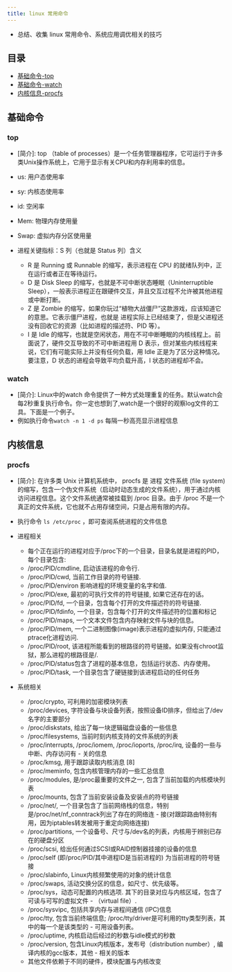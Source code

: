 ```yaml
---
title: linux 常用命令
---
```


- 总结、收集 linux 常用命令、系统应用调优相关的技巧

## 目录

- [基础命令-top](#top)
- [基础命令-watch](#watch)
- [内核信息-procfs](#procfs)

## 基础命令

### top

- [简介]: top （table of processes）是一个任务管理器程序，它可运行于许多类Unix操作系统上，它用于显示有关CPU和内存利用率的信息。

- us: 用户态使用率
- sy: 内核态使用率
- id: 空闲率
- Mem: 物理内存使用量
- Swap: 虚拟内存分区使用量
- 进程关键指标：S 列（也就是 Status 列）含义
  - R 是 Running 或 Runnable 的缩写，表示进程在 CPU 的就绪队列中，正在运行或者正在等待运行。
  - D 是 Disk Sleep 的缩写，也就是不可中断状态睡眠（Uninterruptible Sleep），一般表示进程正在跟硬件交互，并且交互过程不允许被其他进程或中断打断。
  - Z 是 Zombie 的缩写，如果你玩过“植物大战僵尸”这款游戏，应该知道它的意思。它表示僵尸进程，也就是 进程实际上已经结束了，但是父进程还没有回收它的资源（比如进程的描述符、PID 等）。
  - I 是 Idle 的缩写，也就是空闲状态，用在不可中断睡眠的内核线程上。前面说了，硬件交互导致的不可中断进程用 D 表示，但对某些内核线程来说，它们有可能实际上并没有任何负载，用 Idle 正是为了区分这种情况。要注意，D 状态的进程会导致平均负载升高，I 状态的进程却不会。

### watch

- [简介]: Linux中的watch 命令提供了一种方式处理重复的任务。默认watch会每2秒重复执行命令。你一定也想到了,watch是一个很好的观察log文件的工具。下面是一个例子。
- 例如执行命令` watch -n 1 -d ps ` 每隔一秒高亮显示进程信息

## 内核信息

### procfs

- [简介]: 在许多类 Unix 计算机系统中， procfs 是 进程 文件系统 (file system) 的缩写，包含一个伪文件系统（启动时动态生成的文件系统），用于通过内核访问进程信息。这个文件系统通常被挂载到 /proc 目录。由于 /proc 不是一个真正的文件系统，它也就不占用存储空间，只是占用有限的内存。

- 执行命令 ` ls /etc/proc ` ，即可查阅系统进程的文件信息

- 进程相关
  - 每个正在运行的进程对应于/proc下的一个目录，目录名就是进程的PID，每个目录包含:
  - /proc/PID/cmdline, 启动该进程的命令行.
  - /proc/PID/cwd, 当前工作目录的符号链接.
  - /proc/PID/environ 影响进程的环境变量的名字和值.
  - /proc/PID/exe, 最初的可执行文件的符号链接, 如果它还存在的话。
  - /proc/PID/fd, 一个目录，包含每个打开的文件描述符的符号链接.
  - /proc/PID/fdinfo, 一个目录，包含每个打开的文件描述符的位置和标记
  - /proc/PID/maps, 一个文本文件包含内存映射文件与块的信息。
  - /proc/PID/mem, 一个二进制图像(image)表示进程的虚拟内存, 只能通过ptrace化进程访问.
  - /proc/PID/root, 该进程所能看到的根路径的符号链接。如果没有chroot监狱，那么进程的根路径是/.
  - /proc/PID/status包含了进程的基本信息，包括运行状态、内存使用。
  - /proc/PID/task, 一个目录包含了硬链接到该进程启动的任何任务

- 系统相关
  - /proc/crypto, 可利用的加密模块列表
  - /proc/devices, 字符设备与块设备列表，按照设备ID排序，但给出了/dev名字的主要部分
  - /proc/diskstats, 给出了每一块逻辑磁盘设备的一些信息
  - /proc/filesystems, 当前时刻内核支持的文件系统的列表
  - /proc/interrupts, /proc/iomem, /proc/ioports, /proc/irq, 设备的一些与中断、内存访问有  - 关的信息
  - /proc/kmsg, 用于跟踪读取内核消息 [8]
  - /proc/meminfo, 包含内核管理内存的一些汇总信息
  - /proc/modules, 是/proc最重要的文件之一, 包含了当前加载的内核模块列表
  - /proc/mounts, 包含了当前安装设备及安装点的符号链接
  - /proc/net/, 一个目录包含了当前网络栈的信息，特别是/proc/net/nf_conntrack列出了存在的网络连  - 接(对跟踪路由特别有用，因为iptables转发被用于重定向网络连接)
  - /proc/partitions, 一个设备号、尺寸与/dev名的列表，内核用于辨别已存在的硬盘分区
  - /proc/scsi, 给出任何通过SCSI或RAID控制器挂接的设备的信息
  - /proc/self (即/proc/PID/其中进程ID是当前进程的) 为当前进程的符号链接
  - /proc/slabinfo, Linux内核频繁使用的对象的统计信息
  - /proc/swaps, 活动交换分区的信息，如尺寸、优先级等。
  - /proc/sys，动态可配置的内核选项. 其下的目录对应与内核区域，包含了可读与可写的虚拟文件  - （virtual file）.
  - /proc/sysvipc, 包括共享内存与进程间通信 (IPC)信息
  - /proc/tty, 包含当前终端信息; /proc/tty/driver是可利用的tty类型列表，其中的每一个是该类型的  - 可用设备列表。
  - /proc/uptime, 内核启动后经过的秒数与idle模式的秒数
  - /proc/version, 包含Linux内核版本，发布号（distribution number）, 编译内核的gcc版本，其他  - 相关的版本
  - 其他文件依赖于不同的硬件，模块配置与内核改变

